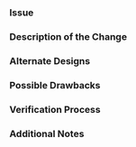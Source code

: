 <!--
  Have you read our Code of Conduct?
  By filing an issue or pull request, you are expected to comply with it, including treating everyone with respect:
  https://github.com/FreeProving/guidelines/blob/main/CODE_OF_CONDUCT.md
-->

### Issue

<!--
  Link to the issue that this pull request addresses.
  If there is not yet a corresponding issue, please open a new issue and then link to that issue in your pull request.
  Give any additional information that is not covered by the linked issue but might be important for the reviewer.
-->

### Description of the Change

<!--
  Give a short summary of the changes you made to handle the issue.
  Keep in mind that the maintainer reviewing this PR may not be familiar with or have worked with the code here recently, so please walk us through the concepts.
-->

### Alternate Designs

<!-- Explain what other alternates were considered and why the proposed version was selected. -->

### Possible Drawbacks

<!-- What are the possible side-effects or negative impacts of the code change? -->

### Verification Process

<!--
  What process did you follow to verify that your change has the desired effects and has not introduced any regressions?
  Describe the actions you performed (including input you checked, tests you created, commands you ran, etc.), and describe the results you observed.
-->

### Additional Notes

<!-- Is there anything else worth mentioning (e.g. changes by your PR that other contributors have to be aware of, ideas for further enhancements, etc.)? -->
